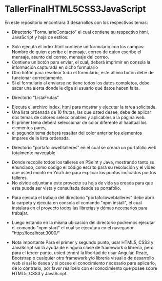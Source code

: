 # TallerFinalHTML5CSS3JavaScript
En este repositorio encontrara 3 desarrollos con los respectivos temas:

- Directorio "FormularioContacto" el cual contiene su respectivo html, JavaScript y hoja de estilos:
* Solo ejecuta el index.html contiene un formulario con los campos:  Nombre de quien escribe el mensaje, correo de quien escribe el mensaje, asunto del correo, mensaje   del correo.  
* Contiene un botón para enviar, el cual, deberá imprimir en consola la información capturada en dicho formulario
* Otro botón para resetear todo el formulario, este último botón debe de funcionar correctamente.  
* Si el formulario al enviarse no tiene todos los datos completos, debe sacar una alerta donde le diga al usuario qué datos hacen falta.  

- Directorio "ListaFrutas"
* Ejecuta el archivo index. html para mostrar y ejecutar la tarea solicitada. 
* Una lista ordenada de 10 frutas, las que usted desee, debe de aplicar dos temas de colores seleccionables y aplicables a la página web.  
* El primer tema deberá seleccionar de color diferente al habitual los elementos pares,  
* el segundo tema deberá resaltar del color anterior los elementos impares de la lista ordenada.  

- Directorio "portafoliowebtalleres" en el cual se creara un portafolio web totalmente navegable 
* Donde recopile todos los talleres en PSeInt y Java,  mostrando tanto su enunciado, como código el código escrito para su resolución y el vídeo que usted montó en YouTube  para explicar los puntos indicados por los talleres.  
* No olvide adjuntar a este proyecto su hoja de vida ya creada para que esta pueda ser vista y consultada desde su portafolio.  

- Para ejecuta el trabajo del directorio "portafoliowebtalleres" debe abrir la carpeta y ejecuta en consola el comando "npm install", el cual instalara en el proyecto todos las librerias y démas necesarios para trabajar.
- Luego estando en la misma ubicación del directorio podremos ejecutar el comando "npm start" el cual se ejecutara en el navegador "http://localhost:3000/"

- Nota importante Para el primer y segundo punto, usar HTML5, CSS3 y JavaScript sin la ayuda de ninguna clase de framework o librería,  pero para el tercer punto, usted tendrá la libertad de usar Angular, Reatc, Bootstrap o cualquier otro framework  y/o librería visual o de desarrollo web si así lo desea y si posee el conocimiento necesario para aplicarlo,  de lo contrario, por favor realícelo con el conocimiento que posee sobre HTML5, CSS3 y JavaScript.


